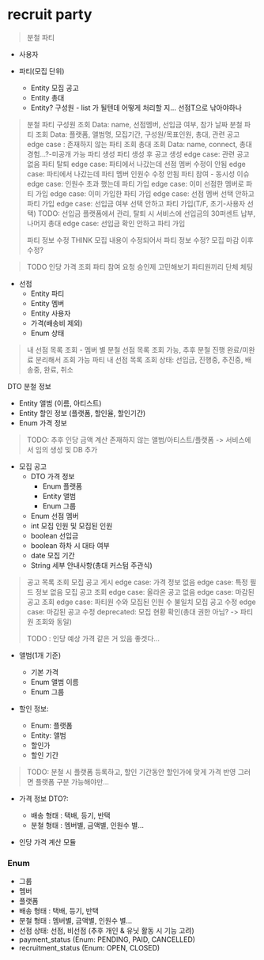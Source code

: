 # recruit party
> 분철 파티

- 사용자

- 파티(모집 단위)
  - Entity 모집 공고
  - Entity 총대
  - Entity? 구성원 - list 가 될텐데 어떻게 처리할 지... 선점T으로 낚아야하나 
> 분철 파티 구성원 조회
>     Data: name, 선점멤버, 선입금 여부, 참가 날짜 
> 분철 파티 조회
>     Data: 플랫폼, 앨범명, 모집기간, 구성원/목표인원, 총대, 관련 공고
>     edge case : 존재하지 않는 파티 조회
> 총대 조회
>     Data: name, connect, 총대 경험...?-미공개 가능
> 파티 생성
>     파티 생성 후 공고 생성
>     edge case: 관련 공고 없음
> 파티 탈퇴
>     edge case: 파티에서 나갔는데 선점 멤버 수정이 안됨
>     edge case: 파티에서 나갔는데 파티 멤버 인원수 수정 안됨
> 파티 참여 - 동시성 이슈
>     edge case: 인원수 초과 했는데 파티 가입
>     edge case: 이미 선점한 멤버로 파티 가입
>     edge case: 이미 가입한 파티 가입
>     edge case: 선점 멤버 선택 안하고 파티 가입
>     edge case: 선입금 여부 선택 안하고 파티 가입(T/F, 초기-사용자 선택)
>     TODO: 선입금 플랫폼에서 관리, 탈퇴 시 서비스에 선입금의 30퍼센트 납부, 나머지 총대
>     edge case: 선입금 확인 안하고 파티 가입
> 
> 파티 정보 수정
>     THINK 모집 내용이 수정되어서 파티 정보 수정? 모집 마감 이후 수정?

> TODO
> 인당 가격 조회
> 파티 참여 요청 승인제 고민해보기
> 파티원끼리 단체 체팅

- 선점
  - Entity 파티
  - Entity 멤버
  - Entity 사용자
  - 가격(배송비 제외)
  - Enum 상태
> 내 선점 목록 조회 - 멤버 별 분철 선점 목록 조회 가능, 
>             추후 분철 진행 완료/미완료 분리해서 조회 가능
> 파티 내 선점 목록 조회
> 상태: 선입금, 진행중, 추진중, 배송중, 완료, 취소

DTO 분철 정보
- Entity 앨범 (이름, 아티스트)
- Entity 할인 정보 (플랫폼, 할인율, 할인기간)
- Enum 가격 정보
> TODO: 추후 인당 금액 계산
> 존재하지 않는 앨범/아티스트/플랫폼 -> 서비스에서 임의 생성 및 DB 추가

- 모집 공고
  - DTO 가격 정보
    - Enum 플랫폼
    - Entity 앨범
    - Enum 그룹
  - Enum 선점 멤버
  - int 모집 인원 및 모집된 인원
  - boolean 선입금
  - boolean 하차 시 대타 여부
  - date 모집 기간
  - String 세부 안내사항(총대 커스텀 주관식)

> 공고 목록 조회
> 모집 공고 게시
>     edge case: 가격 정보 없음
>     edge case: 특정 필드 정보 없음
> 모집 공고 조회
>     edge case: 올라온 공고 없음
>     edge case: 마감된 공고 조회
>     edge case: 파티원 수와 모집된 인원 수 불일치
> 모집 공고 수정
>     edge case: 마감된 공고 수정
> deprecated: 모집 현황 확인(총대 권한 아님? -> 파티원 조회와 동일)
> 
> TODO
> : 인당 예상 가격 같은 거 있음 좋겟다...


- 앨범(1개 기준)
  - 기본 가격
  - Enum 앨범 이름
  - Enum 그룹

- 할인 정보:
  - Enum: 플랫폼
  - Entity: 앨범
  - 할인가
  - 할인 기간
> TODO:
> 분철 시 플랫폼 등록하고, 할인 기간동안 할인가에 맞게 가격 반영
> 그러면 플랫폼 구분 가능해야만...

- 가격 정보 DTO?:
  - 배송 형태 : 택배, 등기, 반택
  - 분철 형태 : 멤버별, 금액별, 인원수 별...

- 인당 가격 계산 모듈

### Enum
- 그룹
- 멤버
- 플랫폼
- 배송 형태 : 택배, 등기, 반택
- 분철 형태 : 멤버별, 금액별, 인원수 별...
- 선점 상태: 선점, 비선점 (추후 개인 & 유닛 활동 시 기능 고려)
- payment_status (Enum: PENDING, PAID, CANCELLED)
- recruitment_status (Enum: OPEN, CLOSED)

